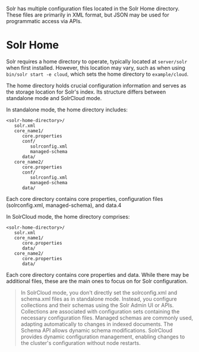 Solr has multiple configuration files located in the Solr Home directory. These files are primarily in XML format, but JSON may be used for programmatic access via APIs.

# Solr Home

Solr requires a home directory to operate, typically located at `server/solr` when first installed. However, this location may vary, such as when using `bin/solr start -e cloud`, which sets the home directory to `example/cloud`.

The home directory holds crucial configuration information and serves as the storage location for Solr's index. Its structure differs between standalone mode and SolrCloud mode.

In standalone mode, the home directory includes:

```
<solr-home-directory>/
   solr.xml
   core_name1/
      core.properties
      conf/
         solrconfig.xml
         managed-schema
      data/
   core_name2/
      core.properties
      conf/
         solrconfig.xml
         managed-schema
      data/
```
Each core directory contains core properties, configuration files (solrconfig.xml, managed-schema), and data.4


In SolrCloud mode, the home directory comprises:

```
<solr-home-directory>/
   solr.xml
   core_name1/
      core.properties
      data/
   core_name2/
      core.properties
      data/
```
Each core directory contains core properties and data.
While there may be additional files, these are the main ones to focus on for Solr configuration.


> In SolrCloud mode, you don't directly set the solrconfig.xml and schema.xml files as in standalone mode. Instead, you configure collections and their schemas using the Solr Admin UI or APIs. Collections are associated with configuration sets containing the necessary configuration files. Managed schemas are commonly used, adapting automatically to changes in indexed documents. The Schema API allows dynamic schema modifications. SolrCloud provides dynamic configuration management, enabling changes to the cluster's configuration without node restarts.











